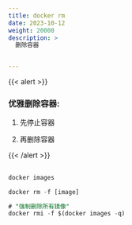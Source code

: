 ```yaml
---
title: docker rm
date: 2023-10-12
weight: 20000
description: >
  删除容器


---
```


{{< alert >}}

### 优雅删除容器:

1. 先停止容器

2. 再删除容器

{{< /alert >}}


##




```sql
docker images

docker rm -f [image]

# "强制删除所有镜像"
docker rmi -f $(docker images -q)

```



